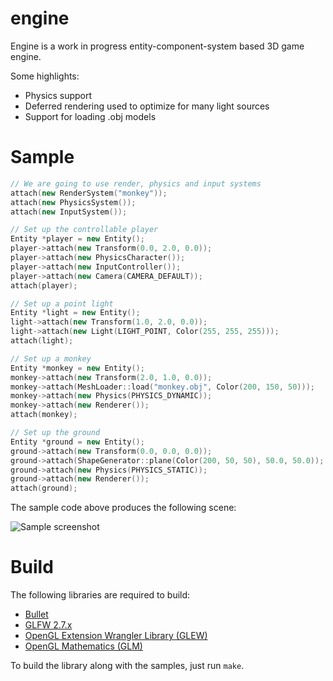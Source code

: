 # engine
Engine is a work in progress entity-component-system based 3D game engine.

Some highlights:

* Physics support
* Deferred rendering used to optimize for many light sources
* Support for loading .obj models

# Sample
```c++
// We are going to use render, physics and input systems
attach(new RenderSystem("monkey"));
attach(new PhysicsSystem());
attach(new InputSystem());

// Set up the controllable player
Entity *player = new Entity();
player->attach(new Transform(0.0, 2.0, 0.0));
player->attach(new PhysicsCharacter());
player->attach(new InputController());
player->attach(new Camera(CAMERA_DEFAULT));
attach(player);

// Set up a point light
Entity *light = new Entity();
light->attach(new Transform(1.0, 2.0, 0.0));
light->attach(new Light(LIGHT_POINT, Color(255, 255, 255)));
attach(light);

// Set up a monkey
Entity *monkey = new Entity();
monkey->attach(new Transform(2.0, 1.0, 0.0));
monkey->attach(MeshLoader::load("monkey.obj", Color(200, 150, 50)));
monkey->attach(new Physics(PHYSICS_DYNAMIC));
monkey->attach(new Renderer());
attach(monkey);

// Set up the ground
Entity *ground = new Entity();
ground->attach(new Transform(0.0, 0.0, 0.0));
ground->attach(ShapeGenerator::plane(Color(200, 50, 50), 50.0, 50.0));
ground->attach(new Physics(PHYSICS_STATIC));
ground->attach(new Renderer());
attach(ground);
```

The sample code above produces the following scene:

![Sample screenshot](https://raw.github.com/rools/engine/gh-pages/screenshot.png)

# Build
The following libraries are required to build:

* [Bullet](http://bulletphysics.org/)
* [GLFW 2.7.x](http://www.glfw.org/)
* [OpenGL Extension Wrangler Library (GLEW)](http://glew.sourceforge.net/)
* [OpenGL Mathematics (GLM)](http://glm.g-truc.net/)

To build the library along with the samples, just run `make`.